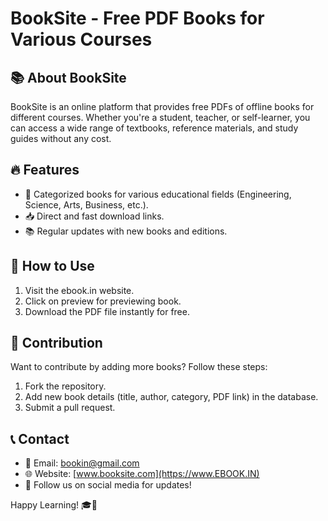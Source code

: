 # BookSite - Free PDF Books for Various Courses

## 📚 About BookSite
BookSite is an online platform that provides free PDFs of offline books for different courses. Whether you're a student, teacher, or self-learner, you can access a wide range of textbooks, reference materials, and study guides without any cost.

## 🔥 Features
- 📂 Categorized books for various educational fields (Engineering, Science, Arts, Business, etc.).
- 📥 Direct and fast download links.
- 📚 Regular updates with new books and editions.

## 🚀 How to Use
1. Visit the ebook.in website.
2. Click on preview for previewing book.
4. Download the PDF file instantly for free.

## 📌 Contribution
Want to contribute by adding more books? Follow these steps:
1. Fork the repository.
2. Add new book details (title, author, category, PDF link) in the database.
3. Submit a pull request.



## 📞 Contact
- 📧 Email: bookin@gmail.com
- 🌐 Website: [www.booksite.com](https://www.EBOOK.IN)
- 📌 Follow us on social media for updates!

Happy Learning! 🎓📖

